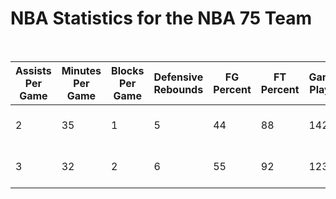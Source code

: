 <h1>NBA Statistics for the NBA 75 Team</h1>
<br>

<html>
<body>

<script>
  var requestOptions = {
    method: 'GET',
    redirect: 'follow'
  };

  fetch("https://tri3dev.duckdns.org/api/nbastats", requestOptions)
    .then(response => response.json())
    .then(data => {
      const table = document.getElementById("musicTable");
      const tbody = document.createElement("tbody");

      data.forEach(player => {
        const row = document.createElement("tr");

        // Iterate over each property and create a table cell (td) for it
        for (const key in player) {
          const cell = document.createElement("td");
          cell.innerText = player[key];
          row.appendChild(cell);
        }

        tbody.appendChild(row);
      });

      table.appendChild(tbody);
    })
    .catch(error => console.log('error', error));

  // Rest of the code...
</script>


  <table id="sportsTable">
    <thead>
        <tr>
            <!-- Column headers with onclick event to trigger sorting -->
            <th onclick="sortTable('assists per game')">Assists Per Game</th>
            <th onclick="sortTable('minutes per game')">Minutes Per Game</th>
            <th onclick="sortTable('blocks per game')">Blocks Per Game</th>
            <th onclick="sortTable('defensive rebounds')">Defensive Rebounds</th>
            <th onclick="sortTable('fg percent')">FG Percent</th>
            <th onclick="sortTable('ft percent')">FT Percent</th>
            <th onclick="sortTable('games played')">Games Played</th>
            <th onclick="sortTable('height (inches)')">Height (inches)</th>
            <th onclick="sortTable('name')">Name</th>
            <th onclick="sortTable('offensive rebounds')">Offensive Rebounds</th>
            <th onclick="sortTable('points per game')">Points Per Game</th>
            <th onclick="sortTable('steals per game')">Steals Per Game</th>
            <th onclick="sortTable('team')">Team</th>
            <th onclick="sortTable('three percent')">Three Percent</th>
            <th onclick="sortTable('weight (pounds)')">Weight (pounds)</th>
        </tr>
    </thead>
    <tbody>
        <!-- Table body rows with data -->
        <tr>
            <td>2</td>
            <td>35</td>
            <td>1</td>
            <td>5</td>
            <td>44</td>
            <td>88</td>
            <td>1421</td>
            <td>81</td>
            <td>LeBron James</td>
            <td>6</td>
            <td>28</td>
            <td>1</td>
            <td>Los Angeles Lakers</td>
            <td>24</td>
            <td>250</td>
        </tr>
        <tr>
            <td>3</td>
            <td>32</td>
            <td>2</td>
            <td>6</td>
            <td>55</td>
            <td>92</td>
            <td>1231</td>
            <td>75</td>
            <td>Steph Curry</td>
            <td>5</td>
            <td>29</td>
            <td>1</td>
            <td>Golden State Warriors</td>
            <td>34</td>
            <td>185</td>
        </tr>
    </tbody>
</table>

<script>
    // Function to sort the table based on the selected column
    function sortTable(columnName) {
        const table = document.getElementById('sportsTable');
        const rows = Array.from(table.tBodies[0].getElementsByTagName('tr'));
        const headerRow = table.getElementsByTagName('thead')[0].getElementsByTagName('tr')[0];
        const isAscending = !headerRow.classList.contains('asc');

        rows.sort((rowA, rowB) => {
            // Get the cell values of the selected column for comparison
            let cellA = rowA.querySelector(`td:nth-child(${getColumnIndex(columnName)})`).innerText;
            let cellB = rowB.querySelector(`td:nth-child(${getColumnIndex(columnName)})`).innerText;

            if (columnName.toLowerCase() === 'name' || columnName.toLowerCase() === 'team') {
                // Sort alphabetically if the column is "Name" or "Team"
                return isAscending ? cellA.localeCompare(cellB, undefined, { sensitivity: 'base' }) : cellB.localeCompare(cellA, undefined, { sensitivity: 'base' });
            }

            // Convert the cell values to numbers for the "Games Played" column
            if (columnName.toLowerCase() === 'games played') {
                cellA = parseInt(cellA);
                cellB = parseInt(cellB);
            }

            // Sort numerically for other columns
            return isAscending ? cellA - cellB : cellB - cellA;
        });

        rows.forEach(row => table.tBodies[0].appendChild(row));
        headerRow.classList.toggle('asc');
    }

    // Helper function to get the index of the selected column
    function getColumnIndex(columnName) {
        const table = document.getElementById('sportsTable');
        const headerRow = table.getElementsByTagName('thead')[0].getElementsByTagName('tr')[0];
        const headers = Array.from(headerRow.getElementsByTagName('th'));

        return headers.findIndex(header => header.innerText.toLowerCase() === columnName.toLowerCase()) + 1;
    }
</script>


<script>

const resultContainer = document.getElementById("result");
  // prepare URL's to allow easy switch from deployment and localhost
const url = "https://tri3dev.duckdns.org/api/nbastats"
const create_fetch = url + '/create';
const read_fetch = url + '/';
read_players();

function read_players() {
    // prepare fetch options
    const read_options = {
      method: 'GET', // *GET, POST, PUT, DELETE, etc.
      mode: 'cors', // no-cors, *cors, same-origin
      cache: 'default', // *default, no-cache, reload, force-cache, only-if-cached
      credentials: 'omit', // include, *same-origin, omit
      headers: {
        'Content-Type': 'application/json'
      },
    };     // fetch the data from API
    fetch(read_fetch, read_options)
      // response is a RESTful "promise" on any successful fetch
      .then(response => {
        // check for response errors
        if (response.status !== 200) {
            const errorMsg = 'Database read error: ' + response.status;
            console.log(errorMsg);
            const tr = document.createElement("tr");
            const td = document.createElement("td");
            td.innerHTML = errorMsg;
            tr.appendChild(td);
            return;
        }
        // valid response will have json data
        response.json().then(data => {
            console.log(data);
            for (let row in data) {
              console.log(data[row]);
              add_row(data[row]);
            }
        })
    })
      // catch fetch errors (ie ACCESS to server blocked)
    .catch(err => {
      console.error(err);
      const tr = document.createElement("tr");
      const td = document.createElement("td");
      td.innerHTML = err;
      tr.appendChild(td);
      resultContainer.appendChild(tr);
    });
  }

</script>

</body>
</html>